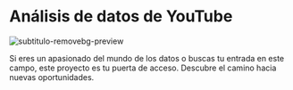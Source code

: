 # Análisis de datos de YouTube
![subtitulo-removebg-preview](https://github.com/mram23/Proyecto-Ingenieria-de-Datos-YouTube/assets/132526921/e58ecb1f-7c29-4ee3-85dc-054d0ccc5c7e)

Si eres un apasionado del mundo de los datos o buscas tu entrada en este campo, este proyecto es tu puerta de acceso. Descubre el camino hacia nuevas oportunidades.
